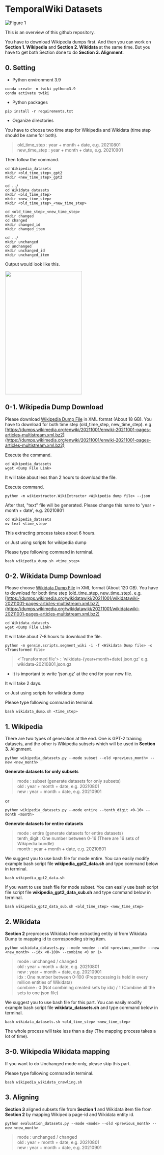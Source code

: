 # TemporalWiki Datasets

![Figure 1](https://user-images.githubusercontent.com/87512263/148145276-30afa286-110d-44aa-9ca4-dde3dc42fd75.png)

This is an overview of this github repository. 

You have to download Wikipedia dumps first. And then you can work on **Section 1. Wikipedia** and **Section 2. Wikidata** at the same time. But you have to get both Section done to do **Section 3. Alignment**. 

## 0. Setting

* Python environment 3.9
```
conda create -n twiki python=3.9 
conda activate twiki
```

* Python packages
```
pip install -r requirements.txt
```

* Organize directories

You have to choose two time step for Wikipedia and Wikidata (time step should be same for both).

> old_time_step : year + month + date, e.g. 20210801   
> new_time_step : year + month + date, e.g. 20210901

Then follow the command.
```
cd Wikipedia_datasets
mkdir <old_time_step>_gpt2
mkdir <new_time_step>_gpt2

cd ../
cd Wikidata_datasets
mkdir <old_time_step>
mkdir <new_time_step>
mkdir <old_time_step>_<new_time_step>

cd <old_time_step>_<new_time_step>
mkdir changed
cd changed
mkdir changed_id
mkdir changed_item

cd ../
mkdir unchanged
cd unchanged
mkdir unchanged_id
mkdir unchanged_item
```

Output would look like this.

<img src="https://user-images.githubusercontent.com/87512263/148547865-43e9f730-32b1-43d6-9cb4-3cc5571c916c.png" width="250" height="400">

## 0-1. Wikipedia Dump Download

Please download [Wikipedia Dump File](https://dumps.wikimedia.org/enwiki/) in XML format (About 18 GB). You have to download for both time step (old_time_step, new_time_step).
e.g. [https://dumps.wikimedia.org/enwiki/20211001/enwiki-20211001-pages-articles-multistream.xml.bz2](https://dumps.wikimedia.org/enwiki/20211001/enwiki-20211001-pages-articles-multistream.xml.bz2)

Execute the command.
```
cd Wikipedia_datasets
wget <Dump File Link>
```

It will take about less than 2 hours to download the file.

Execute command.
```
python -m wikiextractor.WikiExtractor <Wikipedia dump file> --json
```
After that, "text" file will be generated. Please change this name to 'year + month + date', e.g. 20210801
```
cd Wikipedia_datasets
mv text <time_step>
```

This extracting process takes about 6 hours.

or Just using scripts for wikipedia dump

Please type following command in terminal.

``` 
bash wikipedia_dump.sh <time_step>
```

## 0-2. Wikidata Dump Download

Please choose [Wikidata Dump File](https://dumps.wikimedia.org/wikidatawiki/) in XML format (About 120 GB). You have to download for both time step (old_time_step, new_time_step).
e.g. [https://dumps.wikimedia.org/wikidatawiki/20211001/wikidatawiki-20211001-pages-articles-multistream.xml.bz2](https://dumps.wikimedia.org/wikidatawiki/20211001/wikidatawiki-20211001-pages-articles-multistream.xml.bz2)

```
cd Wikidata_datasets 
wget <Dump File Link>
```

It will take about 7-8 hours to download the file.

```
python -m gensim.scripts.segment_wiki -i -f <Wikidata Dump file> -o <Transformed file>
```
> <'Transformed file'> : 'wikidata-{year+month+date}.json.gz' e.g. wikidata-20210801.json.gz

* It is important to write 'json.gz' at the end for your new file.

It will take 2 days. 

or Just using scripts for wikidata dump

Please type following command in terminal.

``` 
bash wikidata_dump.sh <time_step>
```

## 1. Wikipedia

There are two types of generation at the end. One is GPT-2 training datasets, and the other is Wikipedia subsets which will be used in **Section 3**. Alignment. 

``` 
python wikipedia_datasets.py --mode subset --old <previous_month> --new <new_month>
```
**Generate datasets for only subsets**
> mode : subset (generate datasets for only subsets)   
> old : year + month + date, e.g. 20210801   
> new : year + month + date, e.g. 20210901   

or
```
python wikipedia_datasets.py --mode entire --tenth_digit <0-16> --month <month>
```
**Generate datasets for entire datasets**
> mode : entire (generate datasets for entire datasets)   
> tenth_digit : One number between 0-16 (There are 16 sets of Wikipedia bundle)   
> month : year + month + date, e.g. 20210801   

We suggest you to use bash file for mode entire. You can easily modify example bash script file **wikipedia_gpt2_data.sh** and type command below in terminal.
``` 
bash wikipedia_gpt2_data.sh
```

If you want to use bash file for mode subset. You can easily use bash script file script file **wikipedia_gpt2_data_sub.sh** and type command below in terminal.
``` 
bash wikipedia_gpt2_data_sub.sh <old_time_step> <new_time_step>
```


## 2. Wikidata

**Section 2** preprocess Wikidata from extracting entity id from Wikidata Dump to mapping id to corresponding string item.

``` 
python wikidata_datasets.py --mode <mode> --old <previous_month> --new <new_month> --idx <0-100> --combine <0 or 1>
```
> mode : unchanged / changed   
> old : year + month + date, e.g. 20210801   
> new : year + month + date, e.g. 20210901   
> idx : One number between 0-100 (Preprocessing is held in every million entities of Wikidata)   
> combine : 0 (Not combining created sets by idx) / 1 (Combine all the sets to one json file)   

We suggest you to use bash file for this part. You can easily modify example bash script file **wikidata_datasets.sh** and type command below in terminal.
``` 
bash wikidata_datasets.sh <old_time_step> <new_time_step>
```

The whole process will take less than a day (The mapping process takes a lot of time).

## 3-0. Wikipedia Wikidata mapping

If you want to do Unchanged mode only, please skip this part.

Please type following command in terminal.

``` 
bash wikipedia_wikidata_crawling.sh
```

## 3. Aligning

**Section 3** aligned subsets file from **Section 1** and Wikidata item file from **Section 2** by mapping Wikipedia page-id and Wikidata entity id.

``` 
python evaluation_datasets.py --mode <mode> --old <previous_month> --new <new_month>
```
> mode : unchanged / changed   
> old : year + month + date, e.g. 20210801   
> new : year + month + date, e.g. 20210901   
